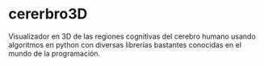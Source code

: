 # cererbro3D
Visualizador en 3D de las regiones cognitivas del cerebro humano usando algoritmos en python con diversas librerías bastantes conocidas en el mundo de la programación.
